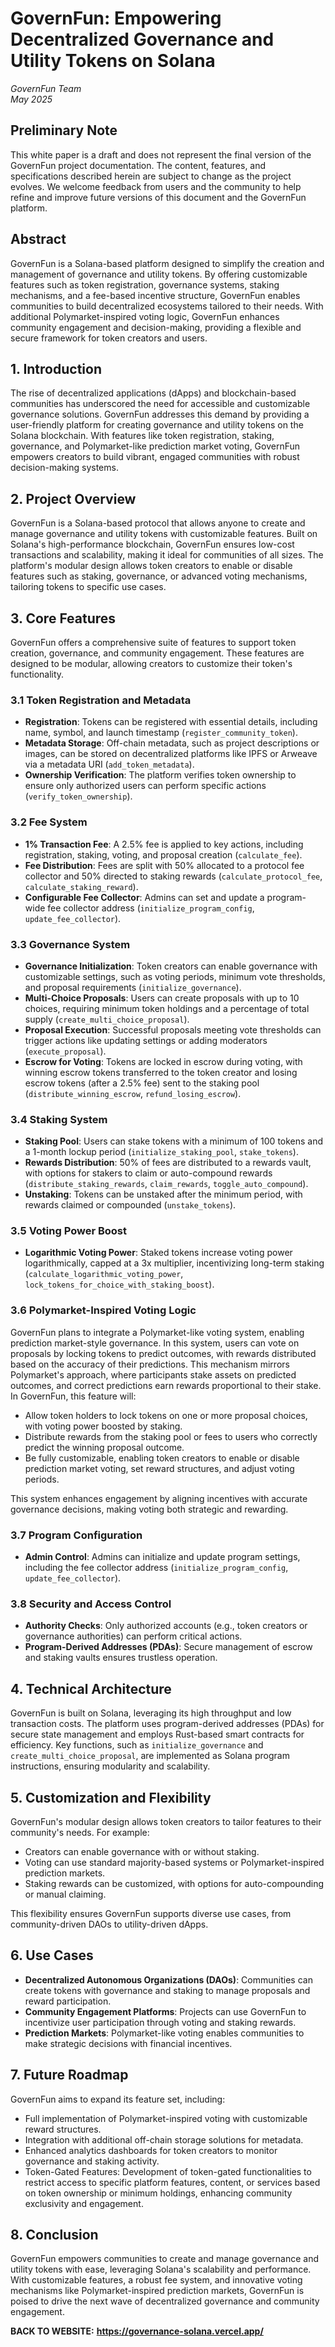 # GovernFun: Empowering Decentralized Governance and Utility Tokens on Solana

*GovernFun Team*  
*May 2025*

## Preliminary Note

This white paper is a draft and does not represent the final version of the GovernFun project documentation. The content, features, and specifications described herein are subject to change as the project evolves. We welcome feedback from users and the community to help refine and improve future versions of this document and the GovernFun platform.

## Abstract

GovernFun is a Solana-based platform designed to simplify the creation and management of governance and utility tokens. By offering customizable features such as token registration, governance systems, staking mechanisms, and a fee-based incentive structure, GovernFun enables communities to build decentralized ecosystems tailored to their needs. With additional Polymarket-inspired voting logic, GovernFun enhances community engagement and decision-making, providing a flexible and secure framework for token creators and users.

## 1. Introduction

The rise of decentralized applications (dApps) and blockchain-based communities has underscored the need for accessible and customizable governance solutions. GovernFun addresses this demand by providing a user-friendly platform for creating governance and utility tokens on the Solana blockchain. With features like token registration, staking, governance, and Polymarket-like prediction market voting, GovernFun empowers creators to build vibrant, engaged communities with robust decision-making systems.

## 2. Project Overview

GovernFun is a Solana-based protocol that allows anyone to create and manage governance and utility tokens with customizable features. Built on Solana's high-performance blockchain, GovernFun ensures low-cost transactions and scalability, making it ideal for communities of all sizes. The platform's modular design allows token creators to enable or disable features such as staking, governance, or advanced voting mechanisms, tailoring tokens to specific use cases.

## 3. Core Features

GovernFun offers a comprehensive suite of features to support token creation, governance, and community engagement. These features are designed to be modular, allowing creators to customize their token's functionality.

### 3.1 Token Registration and Metadata

- **Registration**: Tokens can be registered with essential details, including name, symbol, and launch timestamp (`register_community_token`).
- **Metadata Storage**: Off-chain metadata, such as project descriptions or images, can be stored on decentralized platforms like IPFS or Arweave via a metadata URI (`add_token_metadata`).
- **Ownership Verification**: The platform verifies token ownership to ensure only authorized users can perform specific actions (`verify_token_ownership`).

### 3.2 Fee System

- **1% Transaction Fee**: A 2.5% fee is applied to key actions, including registration, staking, voting, and proposal creation (`calculate_fee`).
- **Fee Distribution**: Fees are split with 50% allocated to a protocol fee collector and 50% directed to staking rewards (`calculate_protocol_fee`, `calculate_staking_reward`).
- **Configurable Fee Collector**: Admins can set and update a program-wide fee collector address (`initialize_program_config`, `update_fee_collector`).

### 3.3 Governance System

- **Governance Initialization**: Token creators can enable governance with customizable settings, such as voting periods, minimum vote thresholds, and proposal requirements (`initialize_governance`).
- **Multi-Choice Proposals**: Users can create proposals with up to 10 choices, requiring minimum token holdings and a percentage of total supply (`create_multi_choice_proposal`).
- **Proposal Execution**: Successful proposals meeting vote thresholds can trigger actions like updating settings or adding moderators (`execute_proposal`).
- **Escrow for Voting**: Tokens are locked in escrow during voting, with winning escrow tokens transferred to the token creator and losing escrow tokens (after a 2.5% fee) sent to the staking pool (`distribute_winning_escrow`, `refund_losing_escrow`).

### 3.4 Staking System

- **Staking Pool**: Users can stake tokens with a minimum of 100 tokens and a 1-month lockup period (`initialize_staking_pool`, `stake_tokens`).
- **Rewards Distribution**: 50% of fees are distributed to a rewards vault, with options for stakers to claim or auto-compound rewards (`distribute_staking_rewards`, `claim_rewards`, `toggle_auto_compound`).
- **Unstaking**: Tokens can be unstaked after the minimum period, with rewards claimed or compounded (`unstake_tokens`).

### 3.5 Voting Power Boost

- **Logarithmic Voting Power**: Staked tokens increase voting power logarithmically, capped at a 3x multiplier, incentivizing long-term staking (`calculate_logarithmic_voting_power`, `lock_tokens_for_choice_with_staking_boost`).

### 3.6 Polymarket-Inspired Voting Logic

GovernFun plans to integrate a Polymarket-like voting system, enabling prediction market-style governance. In this system, users can vote on proposals by locking tokens to predict outcomes, with rewards distributed based on the accuracy of their predictions. This mechanism mirrors Polymarket's approach, where participants stake assets on predicted outcomes, and correct predictions earn rewards proportional to their stake. In GovernFun, this feature will:

- Allow token holders to lock tokens on one or more proposal choices, with voting power boosted by staking.
- Distribute rewards from the staking pool or fees to users who correctly predict the winning proposal outcome.
- Be fully customizable, enabling token creators to enable or disable prediction market voting, set reward structures, and adjust voting periods.

This system enhances engagement by aligning incentives with accurate governance decisions, making voting both strategic and rewarding.

### 3.7 Program Configuration

- **Admin Control**: Admins can initialize and update program settings, including the fee collector address (`initialize_program_config`, `update_fee_collector`).

### 3.8 Security and Access Control

- **Authority Checks**: Only authorized accounts (e.g., token creators or governance authorities) can perform critical actions.
- **Program-Derived Addresses (PDAs)**: Secure management of escrow and staking vaults ensures trustless operation.

## 4. Technical Architecture

GovernFun is built on Solana, leveraging its high throughput and low transaction costs. The platform uses program-derived addresses (PDAs) for secure state management and employs Rust-based smart contracts for efficiency. Key functions, such as `initialize_governance` and `create_multi_choice_proposal`, are implemented as Solana program instructions, ensuring modularity and scalability.

## 5. Customization and Flexibility

GovernFun's modular design allows token creators to tailor features to their community's needs. For example:

- Creators can enable governance with or without staking.
- Voting can use standard majority-based systems or Polymarket-inspired prediction markets.
- Staking rewards can be customized, with options for auto-compounding or manual claiming.

This flexibility ensures GovernFun supports diverse use cases, from community-driven DAOs to utility-driven dApps.

## 6. Use Cases

- **Decentralized Autonomous Organizations (DAOs)**: Communities can create tokens with governance and staking to manage proposals and reward participation.
- **Community Engagement Platforms**: Projects can use GovernFun to incentivize user participation through voting and staking rewards.
- **Prediction Markets**: Polymarket-like voting enables communities to make strategic decisions with financial incentives.

## 7. Future Roadmap

GovernFun aims to expand its feature set, including:

- Full implementation of Polymarket-inspired voting with customizable reward structures.
- Integration with additional off-chain storage solutions for metadata.
- Enhanced analytics dashboards for token creators to monitor governance and staking activity.
- Token-Gated Features: Development of token-gated functionalities to restrict access to specific platform features, content, or services based on token ownership or minimum holdings, enhancing community exclusivity and engagement.

## 8. Conclusion

GovernFun empowers communities to create and manage governance and utility tokens with ease, leveraging Solana's scalability and performance. With customizable features, a robust fee system, and innovative voting mechanisms like Polymarket-inspired prediction markets, GovernFun is poised to drive the next wave of decentralized governance and community engagement.

**BACK TO WEBSITE:** **https://governance-solana.vercel.app/**

